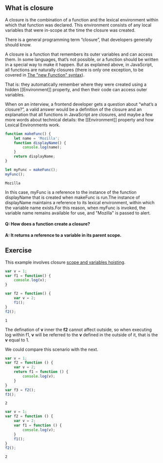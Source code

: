  ## What is **closure**
 A closure is the combination of a function and the lexical environment within which that function was declared. This environment consists of any local variables that were in-scope at the time the closure was created.

 There is a general programming term “closure”, that developers generally should know.

A closure is a function that remembers its outer variables and can access them. In some languages, that’s not possible, or a function should be written in a special way to make it happen. But as explained above, in JavaScript, all functions are naturally closures (there is only one exception, to be covered in [The "new Function" syntax](https://javascript.info/new-function)).

That is: they automatically remember where they were created using a hidden [[Environment]] property, and then their code can access outer variables.

When on an interview, a frontend developer gets a question about “what’s a closure?”, a valid answer would be a definition of the closure and an explanation that all functions in JavaScript are closures, and maybe a few more words about technical details: the [[Environment]] property and how Lexical Environments work.
```js
function makeFunc() {
    let name = 'Mozilla';
    function displayName() {
        console.log(name);
    }
    return displayName;
}

let myFunc = makeFunc();
myFunc(); 
```
```
Mozilla
```

In this case, myFunc is a reference to the instance of the function displayName that is created when makeFunc is run.The instance of displayName maintains a reference to its lexical environment, within which the variable name exists.For this reason, when myFunc is invoked, the variable name remains available for use, and "Mozilla" is passed to alert.

#### Q: How does a function create a closure?
#### A: It returns a reference to a variable in its parent scope.

## Exercise
This example involves closure [scope and variables hoisting](./Scope%26VariablesHoisting.md).
```js
var v = 1;
var f1 = function() {
    console.log(v);
}

var f2 = function() {
    var v = 2;
    f1();
}
f2();
```
```
1
```
The defination of **v** inner the **f2** cannot affect outside, so when executing log within f1, **v** will be referred to the **v** defined in the outside of it, that is the **v** equal to 1.

We could compare this scenario with the next.
```js
var v = 1;
var f2 = function () {
    var v = 2;
    return f1 = function () {
        console.log(v);
    }
}
var f3 = f2();
f3();
```
```
2
```

```js
var v = 1;
var f2 = function () {
    var v = 2;
    var f1 = function () {
        console.log(v);
    }
    f1();
}
f2();
```
```
2
```